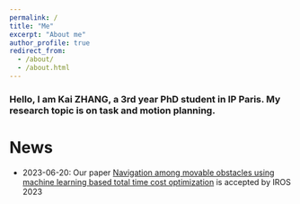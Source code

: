 ```yaml
---
permalink: /
title: "Me"
excerpt: "About me"
author_profile: true
redirect_from: 
  - /about/
  - /about.html
---
```



### Hello, I am Kai ZHANG, a 3rd year PhD student in IP Paris. My research topic is on task and motion planning. 


News
======
* 2023-06-20: Our paper [Navigation among movable obstacles using machine learning based total time cost optimization](https://kai-zhang-er.github.io/namo-time-cost/ "Project website") is accepted by IROS 2023